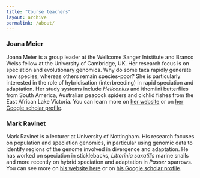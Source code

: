 ```yaml
---
title: "Course teachers"
layout: archive
permalink: /about/
---
```


### Joana Meier

Joana Meier is a group leader at the Wellcome Sanger Intstitute and Branco Weiss fellow at the University of Cambridge, UK. Her research focus is on speciation and evolutionary genomics. Why do some taxa rapidly generate new species, whereas others remain species-poor? She is particularly interested in the role of hybridisation (interbreeding) in rapid speciation and adaptation. Her study systems include *Heliconius* and ithomiini butterflies from South America, Australian peacock spiders and cichlid fishes from the East African Lake Victoria. You can learn more on [her website](https://www.sanger.ac.uk/group/meier-group/) or on [her Google scholar profile](https://scholar.google.co.uk/citations?user=5C_BoWQAAAAJ&hl=en&oi=ao).

### Mark Ravinet

Mark Ravinet is a lecturer at University of Nottingham. His research focuses on population and speciation genomics, in particular using genomic data to identify regions of the genome involved in divergence and adaptation. He has worked on speciation in sticklebacks, *Littorinia saxatilis* marine snails and more recently on hybrid speciation and adaptation in *Passer* sparrows. You can see more on [his website here](https://genomicislands.wordpress.com/) or on [his Google scholar profile](https://scholar.google.co.uk/citations?user=GfpvKBwAAAAJ&hl=en&oi=ao).
